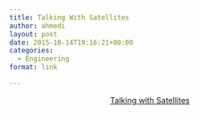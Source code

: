 ```yaml
---
title: Talking With Satellites
author: ahmedi
layout: post
date: 2015-10-14T19:16:21+00:00
categories:
  - Engineering
format: link

---
```

<p style="text-align: center;">
  <a href="https://my.vanderbilt.edu/ibrahim/2015/10/talking-with-satellites/" target="_blank">Talking with Satellites</a>
</p>
